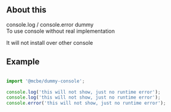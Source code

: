 
## About this
console.log / console.error dummy  
To use console without real implementation  
  
It will not install over other console

## Example
```ts

import '@mcbe/dummy-console';

console.log('this will not show, just no runtime error');
console.log('this will not show, just no runtime error');
console.error('this will not show, just no runtime error');

```